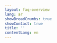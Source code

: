 ```yaml
---
layout: faq-overview
lang: ar
showBreadCrumbs: true
showContact: true
title: ''
contentLang: en
---
```

